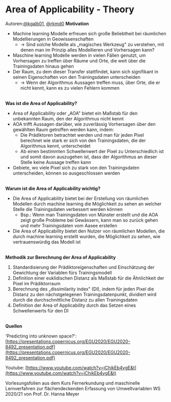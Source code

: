 # **Area of Applicability - Theory**

Autoren:[@kgalb01](https://github.com/kgalb01), [@rkmd0](https://github.com/rkmd0)
**Motivation**

- Machine learning Modelle erfreuen sich große Beliebtheit bei räumlichen Modellierungen in Geowissenschaften
  - -> Sind solche Modelle als „magisches Werkzeug" zu verstehen, mit denen man im Prinzip alles Modellieren und Vorhersagen kann?
- Maschine learning Modelle werden in vielen Fällen genutzt, um Vorhersagen zu treffen über Räume und Orte, die weit über die Trainingsdaten hinaus gehen
- Der Raum, zu dem dieser Transfer stattfindet, kann sich signifikant in seinen Eigenschaften von den Trainingsdaten unterscheiden
  - -> Wenn der Algorithmus Aussagen treffen muss, über Orte, die er nicht kennt, kann es zu vielen Fehlern kommen <br/><br/>
  

**Was ist die Area of Applicability?**

- Area of Applicability oder „AOA" bietet ein Maßstab für den unbekannten Raum, den der Algorithmus nicht kennt
- AOA trifft Aussagen darüber, wie zuverlässig Vorhersagen über den gewählten Raum getroffen werden kann, indem:
  - Die Prädiktoren betrachtet werden und man für jeden Pixel berechnet wie stark er sich von den Trainingsdaten, die der Algorithmus kennt, unterscheidet
  - Ab einen bestimmten Schwellenwert der Pixel zu Unterschiedlich ist und somit davon auszugehen ist, dass der Algorithmus an dieser Stelle keine Aussage treffen kann
- Gebiete, wo viele Pixel sich zu stark von den Trainingsdaten unterscheiden, können so ausgeschlossen werden <br/><br/>

**Warum ist die Area of Applicability wichtig?**

- Die Area of Applicability bietet bei der Erstellung von räumlichen Modellen durch machine learning die Möglichkeit zu sehen an welcher Stelle die Trainingsdaten verbessert werden können
  - Bsp.: Wenn man Trainingsdaten von Münster erstellt und die AOA zeigt große Probleme bei Gewässern, kann man so zurück gehen und mehr Trainingsdaten vom Aasee erstellen
- Die Area of Applicability bietet den Nutzer von räumlichen Modellen, die durch machine learning erstellt wurden, die Möglichkeit zu sehen, wie vertrauenswürdig das Modell ist <br/><br/>

**Methodik zur Berechnung der Area of Applicability**

1. Standardisierung der Prädiktoreigenschaften und Einschätzung der Gewichtung der Variablen fürs Trainingsmodell
2. Definition einer euklidischen Distanz als Maßstab für die Ähnlichkeit der Pixel im Prädiktorraum
3. Berechnung des „dissimilarity index" (DI), indem für jeden Pixel die Distanz zu den nächstgelegenen Trainingsdatenpunkt, dividiert wird durch die durchschnittliche Distanz zu allen Trainingsdaten
4. Definition der Area of Applicability durch das Setzen eines Schwellenwerts für den DI <br/><br/>

**Quellen**

'Predicting into unknown space?': [https://presentations.copernicus.org/EGU2020/EGU2020-8492_presentation.pdf](https://presentations.copernicus.org/EGU2020/EGU2020-8492_presentation.pdf)

Youtube: [https://www.youtube.com/watch?v=jChikEb4vgE&t](https://www.youtube.com/watch?v=jChikEb4vgE&t)

Vorlesungsfolien aus dem Kurs Fernerkundung und maschinelle Lernverfahren zur flächendeckenden Erfassung von Umweltvariablen WS 2020/21 von Prof. Dr. Hanna Meyer
